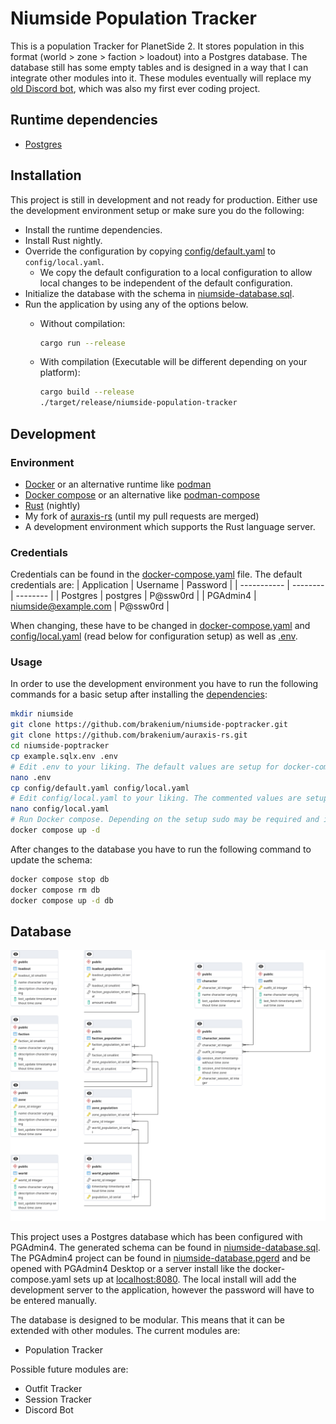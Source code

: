 # Niumside Population Tracker

This is a population Tracker for PlanetSide 2. It stores population in this format (world > zone > faction > loadout) into a Postgres database. The database still has some empty tables and is designed in a way that I can integrate other modules into it. These modules eventually will replace my [old Discord bot](https://github.com/Emerald-Immersion/vanu-s-enlightenment), which was also my first ever coding project.

## Runtime dependencies

- [Postgres](https://www.postgresql.org/)

## Installation

This project is still in development and not ready for production. Either use the development environment setup or make sure you do the following:

- Install the runtime dependencies.
- Install Rust nightly.
- Override the configuration by copying [config/default.yaml](config/default.yaml) to `config/local.yaml`.
  - We copy the default configuration to a local configuration to allow local changes to be independent of the default configuration.
- Initialize the database with the schema in [niumside-database.sql](niumside-database.sql).
- Run the application by using any of the options below.
  - Without compilation:

    ```bash
    cargo run --release
    ```

  - With compilation (Executable will be different depending on your platform):

    ```bash
    cargo build --release
    ./target/release/niumside-population-tracker
    ```

## Development

### Environment

- [Docker](https://www.docker.com/) or an alternative runtime like [podman](https://podman.io/)
- [Docker compose](https://docs.docker.com/compose/) or an alternative like [podman-compose](https://github.com/containers/podman-compose)
- [Rust](https://www.rust-lang.org/) (nightly)
- My fork of [auraxis-rs](https://github.com/brakenium/auraxis-rs) (until my pull requests are merged)
- A development environment which supports the Rust language server.

### Credentials

Credentials can be found in the [docker-compose.yaml](docker-compose.yaml) file. The default credentials are:
| Application | Username | Password |
| ----------- | -------- | -------- |
| Postgres    | postgres | P@ssw0rd |
| PGAdmin4    | niumside@example.com | P@ssw0rd |

When changing, these have to be changed in [docker-compose.yaml](docker-compose.yaml) and [config/local.yaml](config/local.yaml) (read below for configuration setup) as well as [.env](.env).

### Usage

In order to use the development environment you have to run the following commands for a basic setup after installing the [dependencies](#environment):

```bash
mkdir niumside
git clone https://github.com/brakenium/niumside-poptracker.git
git clone https://github.com/brakenium/auraxis-rs.git
cd niumside-poptracker
cp example.sqlx.env .env
# Edit .env to your liking. The default values are setup for docker-compose.yaml.
nano .env
cp config/default.yaml config/local.yaml
# Edit config/local.yaml to your liking. The commented values are setup for docker-compose.yaml. You will have to edit census.service_id with your own service_id.
nano config/local.yaml
# Run Docker compose. Depending on the setup sudo may be required and in the case of the standalone install the command might be `docker-compose` instead.
docker compose up -d
```

After changes to the database you have to run the following command to update the schema:

```bash
docker compose stop db
docker compose rm db
docker compose up -d db
```

## Database

![Database Schema](niumside-database.pgerd.png)

This project uses a Postgres database which has been configured with PGAdmin4. The generated schema can be found in [niumside-database.sql](niumside-database.sql). The PGAdmin4 project can be found in [niumside-database.pgerd](niumside-database.pgerd) and be opened with PGAdmin4 Desktop or a server install like the docker-compose.yaml sets up at [localhost:8080](https://localhost:8080). The local install will add the development server to the application, however the password will have to be entered manually.

The database is designed to be modular. This means that it can be extended with other modules. The current modules are:

- Population Tracker

Possible future modules are:

- Outfit Tracker
- Session Tracker
- Discord Bot
